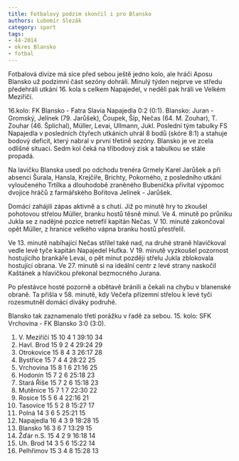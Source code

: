 ```yaml
---
title: Fotbalový podzim skončil i pro Blansko
authors: Lubomír Slezák
category: sport
tags: 
- 44-2014
- okres Blansko
- fotbal
---
```

Fotbalová divize má sice před sebou ještě jedno kolo, ale hráči Aposu Blansko už podzimní část sezóny dohráli. Minulý týden nejprve ve středu předehráli utkání 16. kola s celkem Napajedel, v neděli pak hráli ve Velkém Meziříčí.

16.kolo: FK Blansko - Fatra Slavia Napajedla 0:2 (0:1).
Blansko: Juran - Gromský, Jelínek (79. Jarůšek), Čoupek, Šíp, Nečas (64. M. Zouhar), T. Zouhar (46. Šplíchal), Müller, Levai, Ullmann, Jukl.
Poslední tým tabulky FS Napajedla v posledních čtyřech utkáních uhrál 8 bodů (skóre 8:1) a stahuje bodový deficit, který nabral v první třetině sezóny. Blansko je ve zcela odlišné situaci. Sedm kol čeká na tříbodový zisk a tabulkou se stále propadá.

Na lavičku Blanska usedl po odchodu trenéra Grmely Karel Jarůšek a při absenci Šurala, Hansla, Krejčíře, Brichty, Pokorného, z posledního utkání vyloučeného Trtílka a dlouhodobě zraněného Bubeníčka přivítal výpomoc dvojice hráčů z farmářského Bořitova Jelínek - Jarůšek.

Domácí zahájili zápas aktivně a s chutí. Již po minutě hry to zkoušel pohotovou střelou Müller, branku hostů těsně minul. Ve 4. minutě po průniku Jukla se z nadějné pozice netrefil kapitán Nečas. V 10. minutě zakončoval opět Müller, z hranice velkého vápna branku hostů přestřelil.

Ve 13. minutě nabíhající Nečas střílel také nad, na druhé straně hlavičkoval vedle levé tyče kapitán Napajedel Huťka. V 19. minutě vyzkoušel pozornost hostujícího brankáře Levai, o pět minut později střelu Jukla zblokovala hostující obrana. Ve 27. minutě si na ideální centr z levé strany naskočil Kaštánek a hlavičkou překonal bezmocného Jurana.

Po přestávce hosté pozorně a obětavě bránili a čekali na chybu v blanenské obraně. Ta přišla v 58. minutě, kdy Večeřa přízemní střelou k levé tyči rozesmutněl domácí diváky podruhé.

Blansko tak zaznamenalo třetí porážku v řadě za sebou. 15. kolo: SFK Vrchovina - FK Blansko 3:0 (3:0).

1. V. Meziříčí 	15 10 4 1 	39:10 	34
2. Havl. Brod 	15 9 2 4 	29:24 	29
3. Otrokovice 	15 8 4 3 	26:17 	28
4. Bystřice 	15 7 4 4 	28:22 	25
5. Vrchovina 	15 8 1 6 	21:16 	25
6. Hodonín 	15 7 2 6 	25:18 	23
7. Stará Říše 	15 7 2 6 	15:18 	23
8. Mutěnice 	15 7 1 7 	22:30 	22
9. Rosice 	15 5 6 4 	22:16 	21
10. Tasovice 	15 5 2 8 	15:27 	17
11. Polná 	14 3 6 5 	25:21 	15
12. Napajedla 	16 4 3 9 	18:28 	15
13. Blansko 	16 3 6 7 	13:29 	15
14. Žďár n.S. 	15 4 2 9 	16:18 	14
15. Uh. Brod 	14 3 5 6 	15:22 	14
16. Pelhřimov 	15 3 4 8 	15:28 	13
